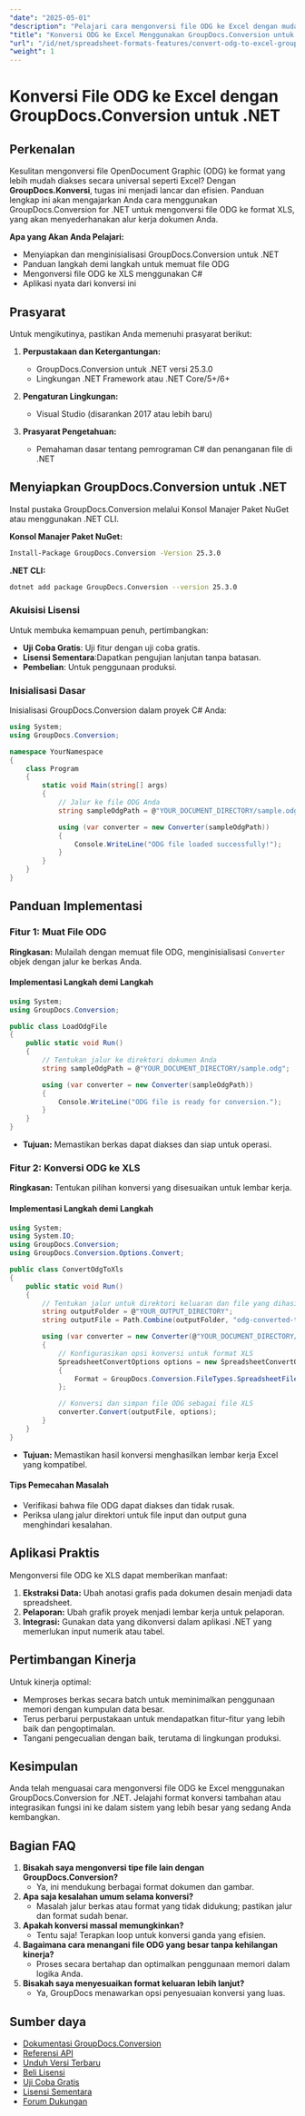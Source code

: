 ```yaml
---
"date": "2025-05-01"
"description": "Pelajari cara mengonversi file ODG ke Excel dengan mudah menggunakan GroupDocs.Conversion for .NET, yang akan meningkatkan efisiensi alur kerja dokumen Anda."
"title": "Konversi ODG ke Excel Menggunakan GroupDocs.Conversion untuk .NET&#58; Panduan Lengkap"
"url": "/id/net/spreadsheet-formats-features/convert-odg-to-excel-groupdocs-conversion/"
"weight": 1
---
```


# Konversi File ODG ke Excel dengan GroupDocs.Conversion untuk .NET

## Perkenalan
Kesulitan mengonversi file OpenDocument Graphic (ODG) ke format yang lebih mudah diakses secara universal seperti Excel? Dengan **GroupDocs.Konversi**, tugas ini menjadi lancar dan efisien. Panduan lengkap ini akan mengajarkan Anda cara menggunakan GroupDocs.Conversion for .NET untuk mengonversi file ODG ke format XLS, yang akan menyederhanakan alur kerja dokumen Anda.

**Apa yang Akan Anda Pelajari:**

- Menyiapkan dan menginisialisasi GroupDocs.Conversion untuk .NET
- Panduan langkah demi langkah untuk memuat file ODG
- Mengonversi file ODG ke XLS menggunakan C#
- Aplikasi nyata dari konversi ini

## Prasyarat
Untuk mengikutinya, pastikan Anda memenuhi prasyarat berikut:

1. **Perpustakaan dan Ketergantungan:**
   - GroupDocs.Conversion untuk .NET versi 25.3.0
   - Lingkungan .NET Framework atau .NET Core/5+/6+

2. **Pengaturan Lingkungan:**
   - Visual Studio (disarankan 2017 atau lebih baru)

3. **Prasyarat Pengetahuan:**
   - Pemahaman dasar tentang pemrograman C# dan penanganan file di .NET

## Menyiapkan GroupDocs.Conversion untuk .NET
Instal pustaka GroupDocs.Conversion melalui Konsol Manajer Paket NuGet atau menggunakan .NET CLI.

**Konsol Manajer Paket NuGet:**
```bash
Install-Package GroupDocs.Conversion -Version 25.3.0
```

**.NET CLI:**
```bash
dotnet add package GroupDocs.Conversion --version 25.3.0
```

### Akuisisi Lisensi
Untuk membuka kemampuan penuh, pertimbangkan:
- **Uji Coba Gratis**: Uji fitur dengan uji coba gratis.
- **Lisensi Sementara**:Dapatkan pengujian lanjutan tanpa batasan.
- **Pembelian**: Untuk penggunaan produksi.

### Inisialisasi Dasar
Inisialisasi GroupDocs.Conversion dalam proyek C# Anda:
```csharp
using System;
using GroupDocs.Conversion;

namespace YourNamespace
{
    class Program
    {
        static void Main(string[] args)
        {
            // Jalur ke file ODG Anda
            string sampleOdgPath = @"YOUR_DOCUMENT_DIRECTORY/sample.odg";

            using (var converter = new Converter(sampleOdgPath))
            {
                Console.WriteLine("ODG file loaded successfully!");
            }
        }
    }
}
```

## Panduan Implementasi
### Fitur 1: Muat File ODG
**Ringkasan:** Mulailah dengan memuat file ODG, menginisialisasi `Converter` objek dengan jalur ke berkas Anda.

#### Implementasi Langkah demi Langkah
```csharp
using System;
using GroupDocs.Conversion;

public class LoadOdgFile
{
    public static void Run()
    {
        // Tentukan jalur ke direktori dokumen Anda
        string sampleOdgPath = @"YOUR_DOCUMENT_DIRECTORY/sample.odg";

        using (var converter = new Converter(sampleOdgPath))
        {
            Console.WriteLine("ODG file is ready for conversion.");
        }
    }
}
```
- **Tujuan:** Memastikan berkas dapat diakses dan siap untuk operasi.

### Fitur 2: Konversi ODG ke XLS
**Ringkasan:** Tentukan pilihan konversi yang disesuaikan untuk lembar kerja.

#### Implementasi Langkah demi Langkah
```csharp
using System;
using System.IO;
using GroupDocs.Conversion;
using GroupDocs.Conversion.Options.Convert;

public class ConvertOdgToXls
{
    public static void Run()
    {
        // Tentukan jalur untuk direktori keluaran dan file yang dihasilkan
        string outputFolder = @"YOUR_OUTPUT_DIRECTORY";
        string outputFile = Path.Combine(outputFolder, "odg-converted-to.xls");

        using (var converter = new Converter(@"YOUR_DOCUMENT_DIRECTORY/sample.odg"))
        {
            // Konfigurasikan opsi konversi untuk format XLS
            SpreadsheetConvertOptions options = new SpreadsheetConvertOptions
            {
                Format = GroupDocs.Conversion.FileTypes.SpreadsheetFileType.Xls
            };

            // Konversi dan simpan file ODG sebagai file XLS
            converter.Convert(outputFile, options);
        }
    }
}
```
- **Tujuan:** Memastikan hasil konversi menghasilkan lembar kerja Excel yang kompatibel.

#### Tips Pemecahan Masalah
- Verifikasi bahwa file ODG dapat diakses dan tidak rusak.
- Periksa ulang jalur direktori untuk file input dan output guna menghindari kesalahan.

## Aplikasi Praktis
Mengonversi file ODG ke XLS dapat memberikan manfaat:
1. **Ekstraksi Data:** Ubah anotasi grafis pada dokumen desain menjadi data spreadsheet.
2. **Pelaporan:** Ubah grafik proyek menjadi lembar kerja untuk pelaporan.
3. **Integrasi:** Gunakan data yang dikonversi dalam aplikasi .NET yang memerlukan input numerik atau tabel.

## Pertimbangan Kinerja
Untuk kinerja optimal:
- Memproses berkas secara batch untuk meminimalkan penggunaan memori dengan kumpulan data besar.
- Terus perbarui perpustakaan untuk mendapatkan fitur-fitur yang lebih baik dan pengoptimalan.
- Tangani pengecualian dengan baik, terutama di lingkungan produksi.

## Kesimpulan
Anda telah menguasai cara mengonversi file ODG ke Excel menggunakan GroupDocs.Conversion for .NET. Jelajahi format konversi tambahan atau integrasikan fungsi ini ke dalam sistem yang lebih besar yang sedang Anda kembangkan.

## Bagian FAQ
1. **Bisakah saya mengonversi tipe file lain dengan GroupDocs.Conversion?**
   - Ya, ini mendukung berbagai format dokumen dan gambar.
2. **Apa saja kesalahan umum selama konversi?**
   - Masalah jalur berkas atau format yang tidak didukung; pastikan jalur dan format sudah benar.
3. **Apakah konversi massal memungkinkan?**
   - Tentu saja! Terapkan loop untuk konversi ganda yang efisien.
4. **Bagaimana cara menangani file ODG yang besar tanpa kehilangan kinerja?**
   - Proses secara bertahap dan optimalkan penggunaan memori dalam logika Anda.
5. **Bisakah saya menyesuaikan format keluaran lebih lanjut?**
   - Ya, GroupDocs menawarkan opsi penyesuaian konversi yang luas.

## Sumber daya
- [Dokumentasi GroupDocs.Conversion](https://docs.groupdocs.com/conversion/net/)
- [Referensi API](https://reference.groupdocs.com/conversion/net/)
- [Unduh Versi Terbaru](https://releases.groupdocs.com/conversion/net/)
- [Beli Lisensi](https://purchase.groupdocs.com/buy)
- [Uji Coba Gratis](https://releases.groupdocs.com/conversion/net/)
- [Lisensi Sementara](https://purchase.groupdocs.com/temporary-license/)
- [Forum Dukungan](https://forum.groupdocs.com/c/conversion/10)